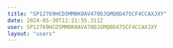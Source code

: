 ```yaml
---
title: "SP12769HCD5MM0K0AV470DJGMQ0D47SCF4CCAXJXY"
date: 2024-05-30T12:21:55.311Z
user: SP12769HCD5MM0K0AV470DJGMQ0D47SCF4CCAXJXY
layout: "users"
---
```

    